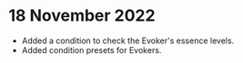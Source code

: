# 18 November 2022

- Added a condition to check the Evoker's essence levels.
- Added condition presets for Evokers.
